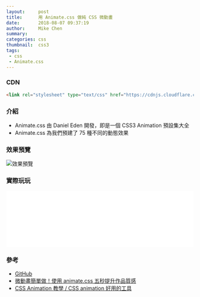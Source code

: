 ```yaml
---
layout:     post
title:      用 Animate.css 做純 CSS 微動畫
date:       2018-08-07 09:37:19
author:     Mike Chen
summary:    
categories: css
thumbnail:  css3
tags:
 - css
 - Animate.css
---
```


### CDN

```html
<link rel="stylesheet" type="text/css" href="https://cdnjs.cloudflare.com/ajax/libs/animate.css/3.7.0/animate.min.css"/>
```

### 介紹
* Animate.css 由 Daniel Eden 開發，即是一個 CSS3 Animation 預設集大全
* Animate.css 為我們預建了 75 種不同的動態效果

### 效果預覽
![效果預覽](https://i.imgur.com/XiR4uhG.gif)


### 實際玩玩
<div class="iframe-rwd">
    <iframe scrolling='no' title='Animate.css Sample' src='//codepen.io/mikechen2017/embed/gjddpq/?height=265&theme-id=0&default-tab=css,result&embed-version=2' frameborder='no' allowtransparency='true' allowfullscreen='true' style='width: 100%;'>See the Pen <a href='https://codepen.io/mikechen2017/pen/gjddpq/'>Animate.css Sample</a> by Mike Chen (<a href='https://codepen.io/mikechen2017'>@mikechen2017</a>) on <a href='https://codepen.io'>CodePen</a>.
</iframe>
</div>


### 參考
* [GitHub](https://github.com/daneden/animate.css/)
* [微動畫簡單做！使用 animate.css 五秒提升作品質感](http://blog.infographics.tw/2016/11/animate-css/)
* [CSS Animation 教學 / CSS animation 好用的工具](https://www.youtube.com/watch?v=Y4xBYZJSvuM)